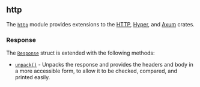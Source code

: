 ## http

The [`http`](https://docs.rs/rubedo/latest/rubedo/http/index.html) module
provides extensions to the [HTTP](https://crates.io/crates/http), [Hyper](https://crates.io/crates/hyper),
and [Axum](https://crates.io/crates/axum) crates.

### Response

The [`Response`](https://docs.rs/http/latest/http/response/struct.Response.html)
struct is extended with the following methods:

  - [`unpack()`](https://docs.rs/rubedo/latest/rubedo/http/trait.ResponseExt.html#tymethod.unpack) -
    Unpacks the response and provides the headers and body in a more accessible
    form, to allow it to be checked, compared, and printed easily.


